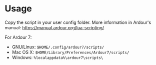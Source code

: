 # Usage

Copy the script in your user config folder. More information in Ardour's manual: https://manual.ardour.org/lua-scripting/

For Ardour 7:
- GNU/Linux: ```$HOME/.config/ardour7/scripts/``` 
- Mac OS X: ```$HOME/Library/Preferences/Ardour7/scripts/```
- Windows: ```%localappdata%\ardour7\scripts\```
